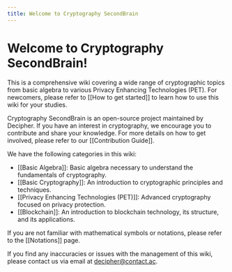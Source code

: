```yaml
---
title: Welcome to Cryptography SecondBrain
---
```

# Welcome to Cryptography SecondBrain! 
This is a comprehensive wiki covering a wide range of cryptographic topics from basic algebra to various Privacy Enhancing Technologies (PET). For newcomers, please refer to [[How to get started]] to learn how to use this wiki for your studies.

Cryptography SecondBrain is an open-source project maintained by Decipher. If you have an interest in cryptography, we encourage you to contribute and share your knowledge. For more details on how to get involved, please refer to our [[Contribution Guide]].

We have the following categories in this wiki:

- [[Basic Algebra]]: Basic algebra necessary to understand the fundamentals of cryptography.
- [[Basic Cryptography]]: An introduction to cryptographic principles and techniques.
- [[Privacy Enhancing Technologies (PET)]]: Advanced cryptography focused on privacy protection.
- [[Blockchain]]: An introduction to blockchain technology, its structure, and its applications.

If you are not familiar with mathematical symbols or notations, please refer to the [[Notations]] page.

If you find any inaccuracies or issues with the management of this wiki, please contact us via email at <decipher@contact.ac>.

